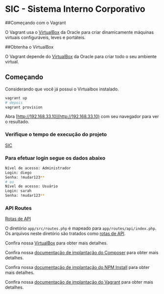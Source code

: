 # SIC - Sistema Interno Corporativo

##Começando com o Vagrant

O Vagrant usa o [VirtualBox](https://www.virtualbox.org/) da Oracle para criar dinamicamente máquinas virtuais configuráveis, leves e portáteis.

##Obtenha o VirtualBox

O Vagrant depende do [VirtualBox](https://www.virtualbox.org/) da Oracle para criar todo o seu ambiente virtual.


## Começando

Considerando que você já possui o Virtualbox instalado.

```bash
vagrant up
# depois
vagrant provision
```

Abra  [http://192.168.33.10](http://192.168.33.10) com seu navegador para ver o resultado.

### Verifique o tempo de execução do projeto

[SIC](http://192.168.33.10/)

### Para efetuar login segue os dados abaixo

```bash
Nível de acesso: Administrador
Login: diego
Senha: !mudar123**
# ou
Nível de acesso: Usuário
Login: sarah
Senha: !mudar123**
```

### API Routes 

[Rotas de API](https://www.slimframework.com/docs/v3/objects/router.html)

O diretório `app/src/routes.php` é mapeado para `app/routes/api/index.php`. Os arquivos neste diretório são tratados como [rotas de API](https://www.slimframework.com/docs/v3/objects/router.html).

Confira nossa [VirtualBox](https://www.virtualbox.org/) para obter mais detalhes.

Confira nossa [documentação de implantação do Composer](https://getcomposer.org/) para obter mais detalhes.

Confira nossa [documentação de implantação do NPM Install](https://docs.npmjs.com/cli/v7/commands/npm-install?v=true) para obter mais detalhes.

Confira nossa [documentação de implantação do Vagrant](https://developer.hashicorp.com/vagrant/docs/installation) para obter mais detalhes.